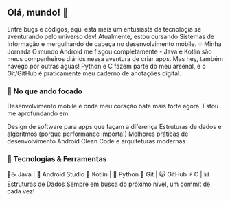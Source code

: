 ## Olá, mundo! 👋
Entre bugs e códigos, aqui está mais um entusiasta da tecnologia se aventurando pelo universo dev! Atualmente, estou cursando Sistemas de Informação e mergulhando de cabeça no desenvolvimento mobile.
💡 Minha Jornada
O mundo Android me fisgou completamente - Java e Kotlin são meus companheiros diários nessa aventura de criar apps. Mas hey, também navego por outras águas! Python e C fazem parte do meu arsenal, e o Git/GitHub é praticamente meu caderno de anotações digital.
### 🚀 No que ando focado
Desenvolvimento mobile é onde meu coração bate mais forte agora. Estou me aprofundando em:

Design de software para apps que façam a diferença
Estruturas de dados e algoritmos (porque performance importa!)
Melhores práticas de desenvolvimento Android
Clean Code e arquiteturas modernas

### 🌱 Tecnologias & Ferramentas
☕ Java      | 🤖 Android Studio
💜 Kotlin    | 🐍 Python
🔄 Git       | 🐱 GitHub
⚡ C         | 📊 Estruturas de Dados
Sempre em busca do próximo nível, um commit de cada vez!
